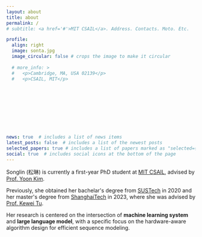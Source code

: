 ```yaml
---
layout: about
title: about
permalink: /
# subtitle: <a href='#'>MIT CSAIL</a>. Address. Contacts. Moto. Etc.

profile:
  align: right
  image: sonta.jpg
  image_circular: false # crops the image to make it circular
  
  # more_info: >
  #   <p>Cambridge, MA, USA 02139</p>
  #   <p>CSAIL, MIT</p>










news: true  # includes a list of news items
latest_posts: false  # includes a list of the newest posts
selected_papers: true # includes a list of papers marked as "selected={true}"
social: true  # includes social icons at the bottom of the page
---
```




<!-- Write your biography here. Tell the world about yourself. Link to your favorite [subreddit](http://reddit.com). You can put a picture in, too. The code is already in, just name your picture `prof_pic.jpg` and put it in the `img/` folder.

Put your address / P.O. box / other info right below your picture. You can also disable any of these elements by editing `profile` property of the YAML header of your `_pages/about.md`. Edit `_bibliography/papers.bib` and Jekyll will render your [publications page](/al-folio/publications/) automatically.

Link to your social media connections, too. This theme is set up to use [Font Awesome icons](https://fontawesome.com/) and [Academicons](https://jpswalsh.github.io/academicons/), like the ones below. Add your Facebook, Twitter, LinkedIn, Google Scholar, or just disable all of them. -->

Songlin (松琳) is currently a first-year PhD student at [MIT CSAIL](https://www.csail.mit.edu/), advised by [Prof. Yoon Kim](https://people.csail.mit.edu/yoonkim/). 

Previously, she obtained her bachelar's degree from [SUSTech](https://www.sustech.edu.cn/en/) in 2020 and her master's degree from [ShanghaiTech](https://www.shanghaitech.edu.cn/eng/) in 2023, where she was advised by [Prof. Kewei Tu](https://faculty.sist.shanghaitech.edu.cn/faculty/tukw/).

Her research is centered on the intersection of **machine learning system** and **large language model**, with a specific focus on the hardware-aware algorithm design for efficient sequence modeling.









